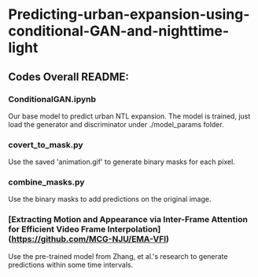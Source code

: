 # Predicting-urban-expansion-using-conditional-GAN-and-nighttime-light

## Codes Overall README:

### ConditionalGAN.ipynb
Our base model to predict urban NTL expansion. The model is trained, just load the generator and discriminator under ./model_params folder.

### covert_to_mask.py
Use the saved 'animation.gif' to generate binary masks for each pixel.

### combine_masks.py
Use the binary masks to add predictions on the original image.

### [Extracting Motion and Appearance via Inter-Frame Attention for Efficient Video Frame Interpolation] (https://github.com/MCG-NJU/EMA-VFI)
Use the pre-trained model from Zhang, et al.'s research to generate predictions within some time intervals.
